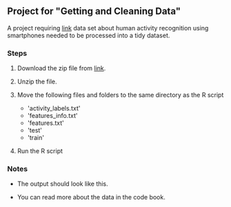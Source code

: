 ## Project for "Getting and Cleaning Data"A project requiring [link](http://archive.ics.uci.edu/ml/datasets/Human+Activity+Recognition+Using+Smartphones "this") data set about human activity recognition using smartphones needed to be processed into a tidy dataset.### Steps1. Download the zip file from [link](https://d396qusza40orc.cloudfront.net/getdata%2Fprojectfiles%2FUCI%20HAR%20Dataset.zip "here").2. Unzip the file.3. Move the following files and folders to the same directory as the R script	- 'activity_labels.txt'	- 'features_info.txt'	- 'features.txt'	- 'test'	- 'train'	4. Run the R script### Notes- The output should look like this.- You can read more about the data in the code book.